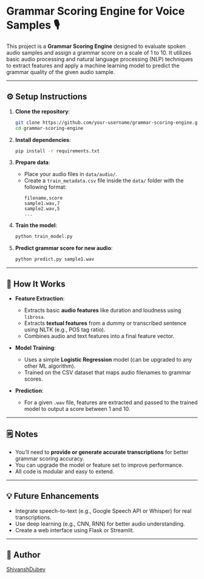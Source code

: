 # Grammar Scoring Engine for Voice Samples 🎙️

This project is a **Grammar Scoring Engine** designed to evaluate spoken audio samples and assign a grammar score on a scale of 1 to 10. It utilizes basic audio processing and natural language processing (NLP) techniques to extract features and apply a machine learning model to predict the grammar quality of the given audio sample.

---

## ⚙️ Setup Instructions

1. **Clone the repository**:
    ```bash
    git clone https://github.com/your-username/grammar-scoring-engine.git
    cd grammar-scoring-engine
    ```

2. **Install dependencies**:
    ```bash
    pip install -r requirements.txt
    ```

3. **Prepare data**:
    - Place your audio files in `data/audio/`.
    - Create a `train_metadata.csv` file inside the `data/` folder with the following format:
      ```
      filename,score
      sample1.wav,7
      sample2.wav,5
      ...
      ```

4. **Train the model**:
    ```bash
    python train_model.py
    ```

5. **Predict grammar score for new audio**:
    ```bash
    python predict.py sample1.wav
    ```

---

## 🧠 How It Works

- **Feature Extraction**:
  - Extracts basic **audio features** like duration and loudness using `librosa`.
  - Extracts **textual features** from a dummy or transcribed sentence using NLTK (e.g., POS tag ratio).
  - Combines audio and text features into a final feature vector.

- **Model Training**:
  - Uses a simple **Logistic Regression** model (can be upgraded to any other ML algorithm).
  - Trained on the CSV dataset that maps audio filenames to grammar scores.

- **Prediction**:
  - For a given `.wav` file, features are extracted and passed to the trained model to output a score between 1 and 10.

---

## 🗒️ Notes

- You’ll need to **provide or generate accurate transcriptions** for better grammar scoring accuracy.
- You can upgrade the model or feature set to improve performance.
- All code is modular and easy to extend.

---

## 💡 Future Enhancements

- Integrate speech-to-text (e.g., Google Speech API or Whisper) for real transcriptions.
- Use deep learning (e.g., CNN, RNN) for better audio understanding.
- Create a web interface using Flask or Streamlit.

---

## 👤 Author
<a href="https://www.github.com/shivanshdubey280">      ShivanshDubey</a>
